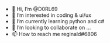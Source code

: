 - 👋 Hi, I’m @D0RL69
- 👀 I’m interested in coding & ui/ux
- 🌱 I’m currently learning python and c#
- 💞️ I’m looking to collaborate on ...
- 📫 How to reach me reginald#6806

<!---
D0RL69/D0RL69 is a ✨ special ✨ repository because its `README.md` (this file) appears on your GitHub profile.
You can click the Preview link to take a look at your changes.
--->
